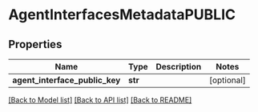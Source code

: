# AgentInterfacesMetadataPUBLIC

## Properties
Name | Type | Description | Notes
------------ | ------------- | ------------- | -------------
**agent_interface_public_key** | **str** |  | [optional] 

[[Back to Model list]](../README.md#documentation-for-models) [[Back to API list]](../README.md#documentation-for-api-endpoints) [[Back to README]](../README.md)

